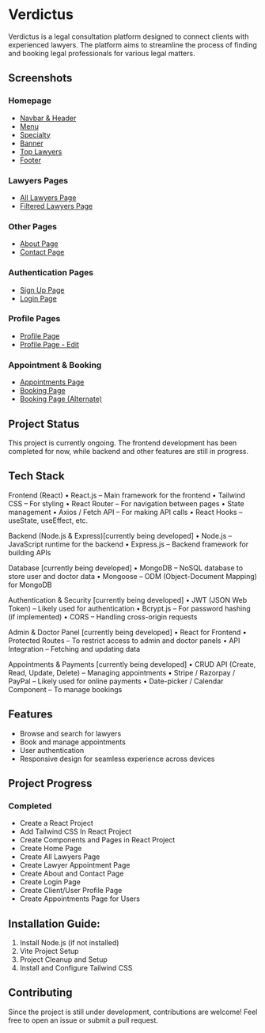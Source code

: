 # Verdictus
Verdictus is a legal consultation platform designed to connect clients with experienced lawyers. The platform aims to streamline the process of finding and booking legal professionals for various legal matters.

## Screenshots

### Homepage
- [Navbar & Header](Screenshots/1%20Homepage%20-%20Navbar%20&%20Header.png)
- [Menu](Screenshots/2%20Homepage%20-%20Menu.png)
- [Specialty](Screenshots/3%20Homepage%20-%20Specialty.png)
- [Banner](Screenshots/4%20Homepage%20-%20Banner.png)
- [Top Lawyers](Screenshots/5%20Homepage%20-%20Top%20Lawyers.png)
- [Footer](Screenshots/6%20Homepage%20-%20Footer.png)

### Lawyers Pages
- [All Lawyers Page](Screenshots/7%20All%20Lawyers%20-%20Page.png)
- [Filtered Lawyers Page](Screenshots/8%20All%20Lawyers%20-%20Filtered%20Page.png)

### Other Pages
- [About Page](Screenshots/9%20About%20Page.png)
- [Contact Page](Screenshots/10%20Contact%20Page.png)

### Authentication Pages
- [Sign Up Page](Screenshots/11%20Sign%20up%20page.png)
- [Login Page](Screenshots/12%20Login%20page.png)

### Profile Pages
- [Profile Page](Screenshots/13%20Profile%20page.png)
- [Profile Page - Edit](Screenshots/14%20Profile%20page%20-%20Edit.png)

### Appointment & Booking
- [Appointments Page](Screenshots/15%20Appointments%20page.png)
- [Booking Page](Screenshots/16%20Booking%20Page.png)
- [Booking Page (Alternate)](Screenshots/17%20Booking%20Page.png)

## Project Status
This project is currently ongoing. The frontend development has been completed for now, while backend and other features are still in progress.

## Tech Stack
Frontend (React)
	•	React.js – Main framework for the frontend
	•	Tailwind CSS – For styling
	•	React Router – For navigation between pages
	•	State management
	•	Axios / Fetch API – For making API calls
	•	React Hooks – useState, useEffect, etc.

Backend (Node.js & Express)[currently being developed]
	•	Node.js – JavaScript runtime for the backend
	•	Express.js – Backend framework for building APIs

Database [currently being developed]
	•	MongoDB – NoSQL database to store user and doctor data
	•	Mongoose – ODM (Object-Document Mapping) for MongoDB

Authentication & Security [currently being developed]
	•	JWT (JSON Web Token) – Likely used for authentication
	•	Bcrypt.js – For password hashing (if implemented)
	•	CORS – Handling cross-origin requests

Admin & Doctor Panel [currently being developed]
	•	React for Frontend
	•	Protected Routes – To restrict access to admin and doctor panels
	•	API Integration – Fetching and updating data

Appointments & Payments [currently being developed]
	•	CRUD API (Create, Read, Update, Delete) – Managing appointments
	•	Stripe / Razorpay / PayPal – Likely used for online payments
	•	Date-picker / Calendar Component – To manage bookings
 
## Features
- Browse and search for lawyers
- Book and manage appointments
- User authentication
- Responsive design for seamless experience across devices

## Project Progress
### Completed

- Create a React Project
- Add Tailwind CSS In React Project
- Create Components and Pages in React Project
- Create Home Page
- Create All Lawyers Page
- Create Lawyer Appointment Page
- Create About and Contact Page
- Create Login Page
- Create Client/User Profile Page
- Create Appointments Page for Users

## Installation Guide:
1. Install Node.js (if not installed)
2. Vite Project Setup
3. Project Cleanup and Setup
4. Install and Configure Tailwind CSS

## Contributing
Since the project is still under development, contributions are welcome! Feel free to open an issue or submit a pull request.



